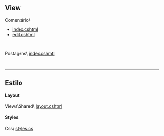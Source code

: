## View
Comentário/
  - <a href="https://github.com/fullcup2019/quick_text/blob/main/index%20(coment%C3%A1rios).cshtml">index.cshtml</a>
  - <a href="https://github.com/fullcup2019/quick_text/blob/main/index%20(coment%C3%A1rios).cshtml">edit.cshtml</a>
<br>

Postagens\ <a href="https://github.com/fullcup2019/quick_text/blob/main/Edit%20de%20Postagem.cshtml">index.cshmtl</a>

<br>

***


## Estilo
#### Layout
Views\Shared\ <a href="https://github.com/fullcup2019/quick_text/blob/main/layout.cshtml">layout.cshtml</a>
<br>

#### Styles
Css\ <a href="https://github.com/fullcup2019/quick_text/blob/main/styles.css">styles.cs</a>
<br>
